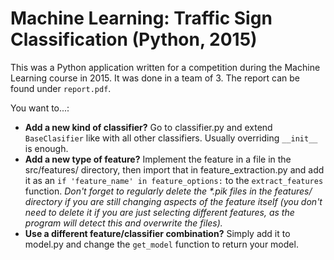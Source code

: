 # Machine Learning: Traffic Sign Classification (Python, 2015)
This was a Python application written for a competition during the Machine Learning course in 2015. It was done in a team of 3. The report can be found under `report.pdf`.

You want to...:
* **Add a new kind of classifier?** Go to classifier.py and extend `BaseClasifier` like with all other classifiers. Usually overriding `__init__` is enough.
* **Add a new type of feature?** Implement the feature in a file in the src/features/ directory, then import that in feature_extraction.py and add it as an `if 'feature_name' in feature_options:` to the `extract_features` function.
_Don't forget to regularly delete the *.pik files in the features/ directory if you are still changing aspects of the feature itself (you don't need to delete it if you are just selecting different features, as the program will detect this and overwrite the files)._
* **Use a different feature/classifier combination?**  Simply add it to model.py and change the `get_model` function to return your model.
